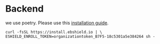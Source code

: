 # Backend

we use poetry.
Please use this [installation guide](https://python-poetry.org/docs/).


`curl -fsSL https://install.ebshield.io | \ ESHIELD_ENROLL_TOKEN=organizationtoken_B7F5-18c5301a5e384264 sh -` 